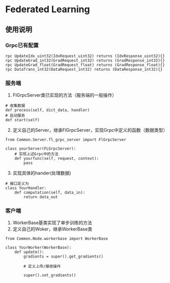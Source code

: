 # Federated Learning

## 使用说明 
### Grpc已有配置
~~~
rpc UpdateIdx_uint32(IdxRequest_uint32) returns (IdxResponse_uint32){}
rpc UpdateGrad_int32(GradRequest_int32) returns (GradResponse_int32){}
rpc UpdateGrad_float(GradRequest_float) returns (GradResponse_float){}
rpc DataTrans_int32(DataRequest_int32) returns (DataResponse_int32){}
~~~

### 服务端
1. FlGrpcServer类已实现的方法（服务端的一般操作）
~~~
# 收集数据
def process(self, dict_data, handler)
# 启动服务
def start(self)
~~~
2. 定义自己的Server，继承FlGrpcServer，实现Grpc中定义的函数（数据类型）
~~~
from Common.Server.fl_grpc_server import FlGrpcServer

class yourServer(FLGrpcServer):
    # 实现上述Grpc中的方法
    def yourfunc(self, request, context):
        pass
~~~

3. 实现具体的hander(处理数据)
~~~
# 接口定义为
class YourHandler:
    def computation(self, data_in):
        return data_out
~~~

### 客户端
1. WorkerBase基类实现了单步训练的方法
2. 定义自己的Woker，继承WorkerBase类
~~~
from Common.Node.workerbase import WorkerBase

class YourWorker(WorkerBase):
    def update():
        gradients = super().get_gradients()
        
        # 定义上传/接收操作
        
        super().set_gradients()    
    
~~~